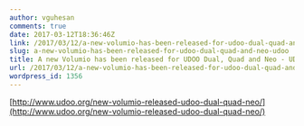 ```yaml
---
author: vguhesan
comments: true
date: 2017-03-12T18:36:46Z
link: /2017/03/12/a-new-volumio-has-been-released-for-udoo-dual-quad-and-neo-udoo/
slug: a-new-volumio-has-been-released-for-udoo-dual-quad-and-neo-udoo
title: A new Volumio has been released for UDOO Dual, Quad and Neo - UDOO
url: /2017/03/12/a-new-volumio-has-been-released-for-udoo-dual-quad-and-neo-udoo/
wordpress_id: 1356
---
```


[http://www.udoo.org/new-volumio-released-udoo-dual-quad-neo/](http://www.udoo.org/new-volumio-released-udoo-dual-quad-neo/)
